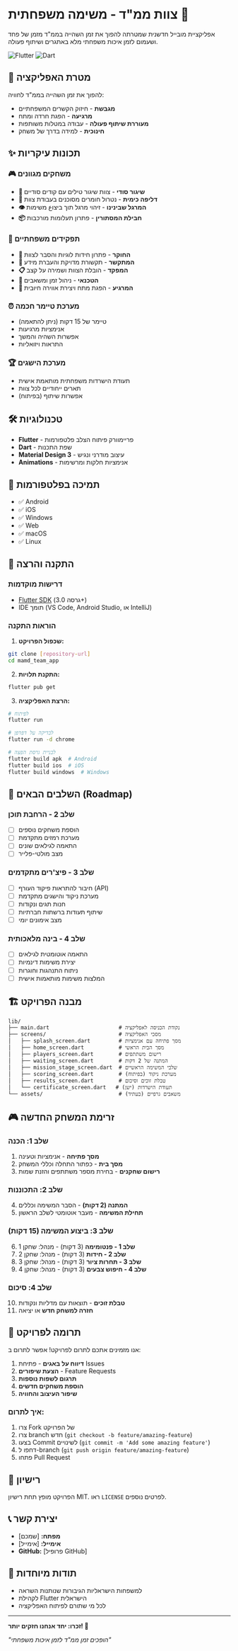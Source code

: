 # צוות ממ"ד - משימה משפחתית 🚀

אפליקציית מובייל חדשנית שמטרתה להפוך את זמן השהייה בממ"ד מזמן של פחד ושעמום לזמן איכות משפחתי מלא באתגרים ושיתוף פעולה.

![Flutter](https://img.shields.io/badge/Flutter-%2302569B.svg?style=for-the-badge&logo=Flutter&logoColor=white)
![Dart](https://img.shields.io/badge/dart-%230175C2.svg?style=for-the-badge&logo=dart&logoColor=white)

## 🎯 מטרת האפליקציה

להפוך את זמן השהייה בממ"ד לחוויה:
- **מגבשת** - חיזוק הקשרים המשפחתיים
- **מרגיעה** - הפגת חרדה ומתח
- **מעוררת שיתוף פעולה** - עבודה במטלות משותפות
- **חינוכית** - למידה בדרך של משחק

## ✨ תכונות עיקריות

### 🎮 משחקים מגוונים
- **🚀 שיגור סודי** - צוות שיגור טילים עם קודים סודיים
- **🧪 דליפה כימית** - נטרול חומרים מסוכנים בעבודת צוות
- **👁 המרגל שבינינו** - זיהוי מרגל תוך ביצוع משימות
- **📦 חבילת המסתורין** - פתרון תעלומות מורכבות

### 👥 תפקידים משפחתיים
- **🧠 החוקר** - פתרון חידות לוגיות והסבר לצוות
- **📢 המתקשר** - תקשורת מדויקת והעברת מידע
- **📋 המפקד** - הובלת הצוות ושמירה על קצב
- **🧰 הטכנאי** - ניהול זמן ומשאבים
- **🤗 המרגיע** - הפגת מתח ויצירת אווירה חיובית

### ⏰ מערכת טיימר חכמה
- טיימר של 15 דקות (ניתן להתאמה)
- אנימציות מרגיעות
- אפשרות השהיה והמשך
- התראות ויזואליות

### 🏆 מערכת הישגים
- תעודת הישרדות משפחתית מותאמת אישית
- תארים ייחודיים לכל צוות
- אפשרות שיתוף (בפיתוח)

## 🛠️ טכנולוגיות

- **Flutter** - פריימוורק פיתוח הצלב פלטפורמות
- **Dart** - שפת התכנות
- **Material Design 3** - עיצוב מודרני ונגיש
- **Animations** - אנימציות חלקות ומרשימות

## 📱 תמיכה בפלטפורמות

- ✅ Android
- ✅ iOS  
- ✅ Windows
- ✅ Web
- ✅ macOS
- ✅ Linux

## 🚀 התקנה והרצה

### דרישות מוקדמות
- [Flutter SDK](https://flutter.dev/docs/get-started/install) (גרסה 3.0+)
- IDE תומך (VS Code, Android Studio, או IntelliJ)

### הוראות התקנה

1. **שכפול הפרויקט:**
```bash
git clone [repository-url]
cd mamd_team_app
```

2. **התקנת תלויות:**
```bash
flutter pub get
```

3. **הרצת האפליקציה:**
```bash
# לפיתוח
flutter run

# לבדיקה על דפדפן
flutter run -d chrome

# לבניית גרסת הפצה
flutter build apk  # Android
flutter build ios  # iOS
flutter build windows  # Windows
```

## 🎯 השלבים הבאים (Roadmap)

### שלב 2 - הרחבת תוכן
- [ ] הוספת משחקים נוספים
- [ ] מערכת רמזים מתקדמת
- [ ] התאמה לגילאים שונים
- [ ] מצב מולטי-פלייר

### שלב 3 - פיצ'רים מתקדמים
- [ ] חיבור להתראות פיקוד העורף (API)
- [ ] מערכת ניקוד והישגים מתקדמת
- [ ] חנות תגים ונקודות
- [ ] שיתוף תעודות ברשתות חברתיות
- [ ] מצב אימונים יומי

### שלב 4 - בינה מלאכותית
- [ ] התאמה אוטומטית לגילאים
- [ ] יצירת משימות דינמיות
- [ ] ניתוח התנהגות וחוגרות
- [ ] המלצות משימות מותאמות אישית

## 🏗️ מבנה הפרויקט

```
lib/
├── main.dart                      # נקודת הכניסה לאפליקציה
├── screens/                       # מסכי האפליקציה
│   ├── splash_screen.dart         # מסך פתיחה עם אנימציות
│   ├── home_screen.dart           # מסך הבית הראשי
│   ├── players_screen.dart        # רישום משתתפים
│   ├── waiting_screen.dart        # המתנה של 2 דקות
│   ├── mission_stage_screen.dart  # שלבי המשימה הראשיים
│   ├── scoring_screen.dart        # מערכת ניקוד (בפיתוח)
│   ├── results_screen.dart        # טבלת זוכים וסיכום
│   └── certificate_screen.dart   # תעודת הישרדות (ישן)
└── assets/                        # משאבים גרפיים (בעתיד)
```

## 🎮 זרימת המשחק החדשה

### שלב 1: הכנה
1. **מסך פתיחה** - אנימציות וטעינה
2. **מסך בית** - כפתור התחלה וכללי המשחק
3. **רישום שחקנים** - בחירת מספר משתתפים והזנת שמות

### שלב 2: התכוננות
4. **המתנה (2 דקות)** - הסבר המשימה וכללים
5. **תחילת המשימה** - מעבר אוטומטי לשלב הראשון

### שלב 3: ביצוע המשימה (15 דקות)
6. **שלב 1 - פנטומימה** (3 דקות) - מנהל: שחקן 1
7. **שלב 2 - חידות** (3 דקות) - מנהל: שחקן 2  
8. **שלב 3 - תחרות ציור** (3 דקות) - מנהל: שחקן 3
9. **שלב 4 - חיפוש צבעים** (3 דקות) - מנהל: שחקן 4

### שלב 4: סיכום
10. **טבלת זוכים** - תוצאות עם מדליות ונקודות
11. **חזרה למשחק חדש** או יציאה

## 🤝 תרומה לפרויקט

אנו מזמינים אתכם לתרום לפרויקט! אפשר לתרום ב:

1. **דיווח על באגים** - פתיחת Issues
2. **הצעת שיפורים** - Feature Requests  
3. **תרגום לשפות נוספות**
4. **הוספת משחקים חדשים**
5. **שיפור העיצוב והחוויה**

### איך לתרום:
1. צרו Fork של הפרויקט
2. צרו branch חדש (`git checkout -b feature/amazing-feature`)
3. בצעו Commit לשינויים (`git commit -m 'Add some amazing feature'`)
4. דחפו ל-branch (`git push origin feature/amazing-feature`)
5. פתחו Pull Request

## 📄 רישיון

הפרויקט מופץ תחת רישיון MIT. ראו `LICENSE` לפרטים נוספים.

## 📞 יצירת קשר

- **מפתח:** [שמכם]
- **אימייל:** [אימייל]
- **GitHub:** [פרופיל GitHub]

## 🙏 תודות מיוחדות

- למשפחות הישראליות הגיבורות שנותנות השראה
- לקהילת Flutter הישראלית
- לכל מי שתורם לפיתוח האפליקציה

---

**זכרו: יחד אנחנו חזקים יותר! 💪**

*"הופכים זמן ממ"ד לזמן איכות משפחתי"*
